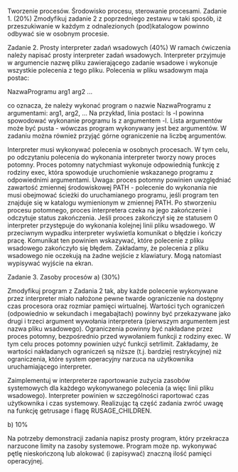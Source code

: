 Tworzenie procesów. Środowisko procesu, sterowanie procesami.
Zadanie 1. (20%)
Zmodyfikuj zadanie 2 z poprzedniego zestawu w taki sposób, iż przeszukiwanie w każdym z odnalezionych (pod)katalogow powinno odbywać sie w osobnym procesie.  

Zadanie 2. Prosty interpreter zadań wsadowych (40%)
W ramach ćwiczenia należy napisać prosty interpreter zadań wsadowych. Interpreter przyjmuje w argumencie nazwę pliku zawierającego zadanie wsadowe i wykonuje wszystkie polecenia z tego pliku. Polecenia w pliku wsadowym maja postac: 


NazwaProgramu arg1 arg2 ...

co oznacza, że należy wykonać program o nazwie NazwaProgramu z argumentami: arg1, arg2, ...
Na przykład, linia postaci:
ls -l
powinna spowodować wykonanie programu ls z argumentem -l. Lista argumentów może być pusta - wówczas program wykonywany jest bez argumentów. W zadaniu można również przyjąć górne ograniczenie na liczbę argumentów.

Interpreter musi wykonywać polecenia w osobnych procesach. W tym celu, po odczytaniu polecenia do wykonania interpreter tworzy nowy proces potomny. Proces potomny natychmiast wykonuje odpowiednią funkcję z rodziny exec, która spowoduje uruchomienie wskazanego programu z odpowiednimi argumentami. Uwaga: proces potomny powinien uwzględniać zawartość zmiennej środowiskowej PATH - polecenie do wykonania nie musi obejmować ścieżki do uruchamianego programu, jeśli program ten znajduje się w katalogu wymienionym w zmiennej PATH.
Po stworzeniu procesu potomnego, proces interpretera czeka na jego zakończenie i odczytuje status zakończenia. Jeśli proces zakończył się ze statusem 0 interpreter przystępuje do wykonania kolejnej linii pliku wsadowego. W przeciwnym wypadku interpreter wyświetla komunikat o błędzie i kończy pracę. Komunikat ten powinien wskazywać, które polecenie z pliku wsadowego zakończyło się błędem. Zakładamy, że polecenia z pliku wsadowego nie oczekują na żadne wejście z klawiatury. Mogą natomiast wypisywać wyjście na ekran.

Zadanie 3. Zasoby procesów
a) (30%)

Zmodyfikuj program z Zadania 2 tak, aby każde polecenie wykonywane przez interpreter miało nałożone pewne twarde ograniczenie na dostępny czas procesora oraz rozmiar pamięci wirtualnej. Wartości tych ograniczeń (odpowiednio w sekundach i megabajtach) powinny być przekazywane jako drugi i trzeci argument wywołania interpretera (pierwszym argumentem jest nazwa pliku wsadowego). Ograniczenia powinny być nakładane przez proces potomny, bezpośrednio przed wywołaniem funkcji z rodziny exec. W tym celu proces potomny powinien użyć funkcji setrlimit. Zakładamy, że wartości nakładanych ograniczeń są niższe (t.j. bardziej restrykcyjne) niż ograniczenia, które system operacyjny narzuca na użytkownika uruchamiającego interpreter.

Zaimplementuj w interpreterze raportowanie zużycia zasobów systemowych dla każdego wykonywanego polecenia (a więc linii pliku wsadowego). Interpreter powinien w szczególności raportować czas użytkownika i czas systemowy. Realizując tą część zadania zwróć uwagę na funkcję getrusage i flagę RUSAGE_CHILDREN.

b) 10%

Na potrzeby demonstracji zadania napisz prosty program, który przekracza narzucone limity na zasoby systemowe. Program może np. wykonywać  pętlę nieskończoną lub alokować (i zapisywać) znaczną ilość pamięci operacyjnej.
